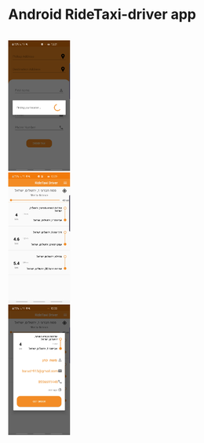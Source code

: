 # Android RideTaxi-driver app
<br/>    
<img src="Screenshots/Screenshot_20191107-122116_RideTaxi.jpg" height="25%" width="25%">
<br/>
<img src="Screenshots/RideTaxi Driver.jpg" height="25%" width="25%">
<br/>
<img src="Screenshots/RideTaxi Driver Ride Details.jpg" height="25%" width="25%">


